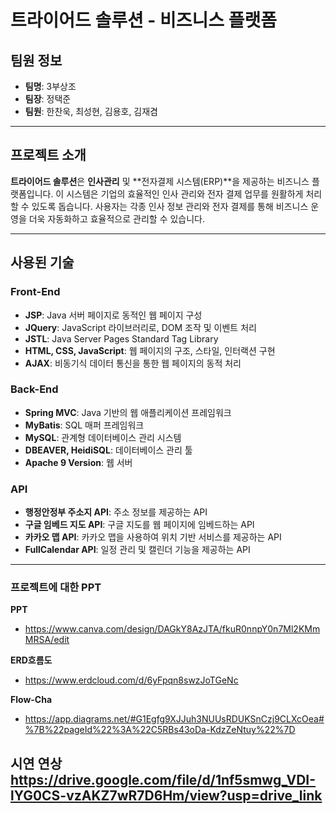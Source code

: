 # 트라이어드 솔루션 - 비즈니스 플랫폼

## 팀원 정보
- **팀명**: 3부상조
- **팀장**: 정택준
- **팀원**: 한찬욱, 최성현, 김용호, 김재겸

---

## 프로젝트 소개

**트라이어드 솔루션**은 **인사관리** 및 **전자결제 시스템(ERP)**을 제공하는 비즈니스 플랫폼입니다. 이 시스템은 기업의 효율적인 인사 관리와 전자 결제 업무를 원활하게 처리할 수 있도록 돕습니다. 사용자는 각종 인사 정보 관리와 전자 결제를 통해 비즈니스 운영을 더욱 자동화하고 효율적으로 관리할 수 있습니다.

---

## 사용된 기술

### Front-End
- **JSP**: Java 서버 페이지로 동적인 웹 페이지 구성
- **JQuery**: JavaScript 라이브러리로, DOM 조작 및 이벤트 처리
- **JSTL**: Java Server Pages Standard Tag Library
- **HTML, CSS, JavaScript**: 웹 페이지의 구조, 스타일, 인터랙션 구현
- **AJAX**: 비동기식 데이터 통신을 통한 웹 페이지의 동적 처리

### Back-End
- **Spring MVC**: Java 기반의 웹 애플리케이션 프레임워크
- **MyBatis**: SQL 매퍼 프레임워크
- **MySQL**: 관계형 데이터베이스 관리 시스템
- **DBEAVER, HeidiSQL**: 데이터베이스 관리 툴
- **Apache 9 Version**: 웹 서버

### API
- **행정안정부 주소지 API**: 주소 정보를 제공하는 API
- **구글 임베드 지도 API**: 구글 지도를 웹 페이지에 임베드하는 API
- **카카오 맵 API**: 카카오 맵을 사용하여 위치 기반 서비스를 제공하는 API
- **FullCalendar API**: 일정 관리 및 캘린더 기능을 제공하는 API

---

### 프로젝트에 대한 PPT
**PPT**
- https://www.canva.com/design/DAGkY8AzJTA/fkuR0nnpY0n7Ml2KMmMRSA/edit

**ERD흐름도**
- https://www.erdcloud.com/d/6yFpqn8swzJoTGeNc

**Flow-Cha**
- https://app.diagrams.net/#G1Egfg9XJJuh3NUUsRDUKSnCzj9CLXcOea#%7B%22pageId%22%3A%22C5RBs43oDa-KdzZeNtuy%22%7D

**시연 연상**
https://drive.google.com/file/d/1nf5smwg_VDI-lYG0CS-vzAKZ7wR7D6Hm/view?usp=drive_link
---
